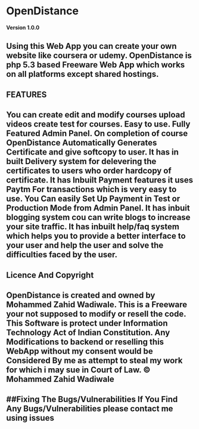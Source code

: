 # OpenDistance
**Version 1.0.0**

Using this Web App you can create your own website like coursera or udemy.
OpenDistance is php 5.3 based Freeware Web App which works on all platforms except shared hostings.
---
## FEATURES
You can create edit and modify courses upload videos create test for courses.
Easy to use.
Fully Featured Admin Panel.
On completion of course OpenDistance Automatically Generates Certificate and give softcopy to user.
It has in built Delivery system for delevering the certificates to users who order hardcopy of certificate.
It has Inbuilt Payment features it uses Paytm For transactions which is very easy to use.
You Can easily Set Up Payment in Test or Production Mode from Admin Panel.
It has inbuit blogging system cou can write blogs to increase your site traffic.
It has inbuilt help/faq system which helps you to provide a better interface to your user and help the user and solve the difficulties faced by the user.
---
## Licence And Copyright
OpenDistance is created and owned by Mohammed Zahid Wadiwale.
This is a Freeware your not supposed to modify or resell the code.
This Software is protect under Information Technology Act of Indian Constitution.
Any Modifications to backend or reselling this WebApp without my consent would be Considered By me as attempt to steal my work for which i may sue in Court of Law.
© Mohammed Zahid Wadiwale
---
##Fixing The Bugs/Vulnerabilities
If You Find Any Bugs/Vulnerabilities please contact me using issues
---
